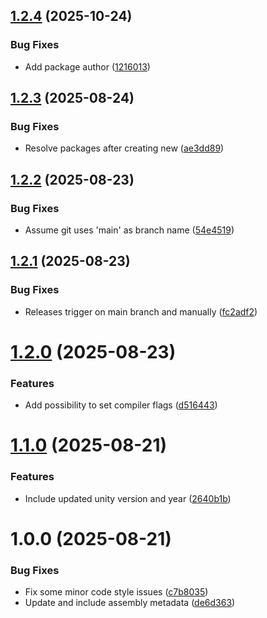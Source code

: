 ## [1.2.4](https://github.com/freakshowstudio/com.freakshowstudio.newpackage/compare/v1.2.3...v1.2.4) (2025-10-24)


### Bug Fixes

* Add package author ([1216013](https://github.com/freakshowstudio/com.freakshowstudio.newpackage/commit/121601314bce477859c145c9f1ec37597b62f0cf))

## [1.2.3](https://github.com/freakshowstudio/com.freakshowstudio.newpackage/compare/v1.2.2...v1.2.3) (2025-08-24)


### Bug Fixes

* Resolve packages after creating new ([ae3dd89](https://github.com/freakshowstudio/com.freakshowstudio.newpackage/commit/ae3dd895935cbb3342e9ee37a543dd9b3e44a48e))

## [1.2.2](https://github.com/freakshowstudio/com.freakshowstudio.newpackage/compare/v1.2.1...v1.2.2) (2025-08-23)


### Bug Fixes

* Assume git uses 'main' as branch name ([54e4519](https://github.com/freakshowstudio/com.freakshowstudio.newpackage/commit/54e45197895c2245c79e45491d250b899167b385))

## [1.2.1](https://github.com/freakshowstudio/com.freakshowstudio.newpackage/compare/v1.2.0...v1.2.1) (2025-08-23)


### Bug Fixes

* Releases trigger on main branch and manually ([fc2adf2](https://github.com/freakshowstudio/com.freakshowstudio.newpackage/commit/fc2adf2e6ef1bf2b6f6f974555300258b41c97e7))

# [1.2.0](https://github.com/freakshowstudio/com.freakshowstudio.newpackage/compare/v1.1.0...v1.2.0) (2025-08-23)


### Features

* Add possibility to set compiler flags ([d516443](https://github.com/freakshowstudio/com.freakshowstudio.newpackage/commit/d516443038508b2b0929534f8e3dd939a88e9dae))

# [1.1.0](https://github.com/freakshowstudio/com.freakshowstudio.newpackage/compare/v1.0.0...v1.1.0) (2025-08-21)


### Features

* Include updated unity version and year ([2640b1b](https://github.com/freakshowstudio/com.freakshowstudio.newpackage/commit/2640b1b151874dbfe823618a3f9a1a7fb5df8597))

# 1.0.0 (2025-08-21)


### Bug Fixes

* Fix some minor code style issues ([c7b8035](https://github.com/freakshowstudio/com.freakshowstudio.newpackage/commit/c7b80354b66dae92de81d64c1ab1578a3f76fa81))
* Update and include assembly metadata ([de6d363](https://github.com/freakshowstudio/com.freakshowstudio.newpackage/commit/de6d3632b8b4c0c7ba4146f44186cfb097f61c66))
